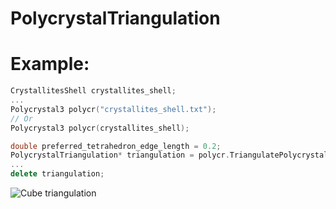 # PolycrystalTriangulation
# Example:
```c++
CrystallitesShell crystallites_shell;
...
Polycrystal3 polycr("crystallites_shell.txt");
// Or
Polycrystal3 polycr(crystallites_shell);

double preferred_tetrahedron_edge_length = 0.2;
PolycrystalTriangulation* triangulation = polycr.TriangulatePolycrystal(preferred_tetrahedron_edge_length);
...
delete triangulation;
```
![Cube triangulation](https://octodex.github.com/images/yaktocat.png)
